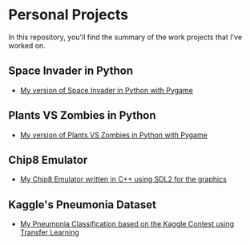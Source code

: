 # Personal Projects
In this repository, you'll find the summary of the work projects that I've worked on.

## Space Invader in Python
* [My version of Space Invader in Python with Pygame](https://github.com/vinniesun/Projects/tree/main/Personal%20Projects/Space%20Invader)

## Plants VS Zombies in Python
* [My version of Plants VS Zombies in Python with Pygame](https://github.com/vinniesun/Projects/tree/main/Personal%20Projects/PlantVSZombies)

## Chip8 Emulator
* [My Chip8 Emulator written in C++ using SDL2 for the graphics ](https://github.com/vinniesun/Projects/tree/main/Personal%20Projects/Chip8)

## Kaggle's Pneumonia Dataset
* [My Pneumonia Classification based on the Kaggle Contest using Transfer Learning](https://github.com/vinniesun/Projects/tree/main/Personal%20Projects/Pneumonia%20Classification)
